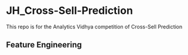 # JH_Cross-Sell-Prediction
This repo is for the Analytics Vidhya competition of Cross-Sell Prediction

## Feature Engineering
> 
